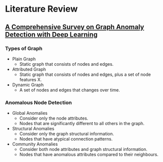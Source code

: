 # Literature Review

## [A Comprehensive Survey on Graph Anomaly Detection with Deep Learning](https://drive.google.com/file/d/1xm9lkkx6DkkSsdIKTHrZRQmeoCo5LpON/view?usp=sharing)

### Types of Graph

- Plain Graph
    - Static graph that consists of nodes and edges.
- Attributed Graph
    - Static graph that consists of nodes and edges, plus a set of node features X.
- Dynamic Graph
    - A set of nodes and edges that changes over time.

### Anomalous Node Detection

- Global Anomalies
    - Consider only the node attributes.
    - Nodes that are significantly different to all others in the graph.
- Structural Anomalies
    - Consider only the graph structural information.
    - Nodes that have atypical connection patterns.
- Community Anomalies
    - Consider both node attributes and graph structural information.
    - Nodes that have anomalous attributes compared to their neighbours.


